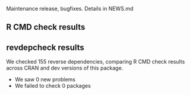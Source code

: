 Maintenance release, bugfixes.
Details in NEWS.md

## R CMD check results

## revdepcheck results

We checked 155 reverse dependencies, comparing R CMD check results across CRAN and dev versions of this package.

 * We saw 0 new problems
 * We failed to check 0 packages
